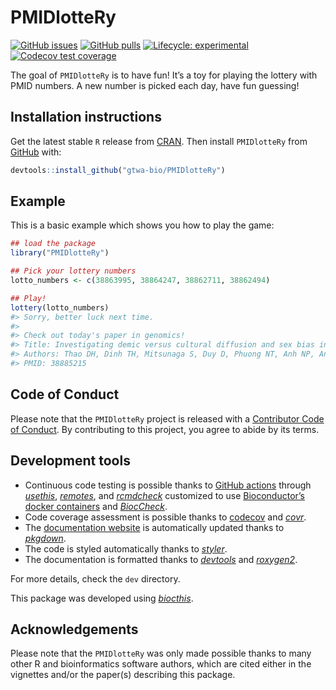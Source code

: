 
<!-- README.md is generated from README.Rmd. Please edit that file -->

# PMIDlotteRy

<!-- badges: start -->

[![GitHub
issues](https://img.shields.io/github/issues/gtwa-bio/PMIDlotteRy)](https://github.com/gtwa-bio/PMIDlotteRy/issues)
[![GitHub
pulls](https://img.shields.io/github/issues-pr/gtwa-bio/PMIDlotteRy)](https://github.com/gtwa-bio/PMIDlotteRy/pulls)
[![Lifecycle:
experimental](https://img.shields.io/badge/lifecycle-experimental-orange.svg)](https://lifecycle.r-lib.org/articles/stages.html#experimental)
[![Codecov test
coverage](https://codecov.io/gh/gtwa-bio/PMIDlotteRy/branch/devel/graph/badge.svg)](https://app.codecov.io/gh/gtwa-bio/PMIDlotteRy?branch=devel)
<!-- [![Bioc release status](http://www.bioconductor.org/shields/build/release/bioc/PMIDlotteRy.svg)](https://bioconductor.org/checkResults/release/bioc-LATEST/PMIDlotteRy) -->
<!-- [![Bioc devel status](http://www.bioconductor.org/shields/build/devel/bioc/PMIDlotteRy.svg)](https://bioconductor.org/checkResults/devel/bioc-LATEST/PMIDlotteRy) -->
<!-- [![Bioc downloads rank](https://bioconductor.org/shields/downloads/release/PMIDlotteRy.svg)](http://bioconductor.org/packages/stats/bioc/PMIDlotteRy/) -->
<!-- [![Bioc support](https://bioconductor.org/shields/posts/PMIDlotteRy.svg)](https://support.bioconductor.org/tag/PMIDlotteRy) -->
<!-- [![Bioc history](https://bioconductor.org/shields/years-in-bioc/PMIDlotteRy.svg)](https://bioconductor.org/packages/release/bioc/html/PMIDlotteRy.html#since) -->
<!-- [![Bioc last commit](https://bioconductor.org/shields/lastcommit/devel/bioc/PMIDlotteRy.svg)](http://bioconductor.org/checkResults/devel/bioc-LATEST/PMIDlotteRy/) -->
<!-- [![Bioc dependencies](https://bioconductor.org/shields/dependencies/release/PMIDlotteRy.svg)](https://bioconductor.org/packages/release/bioc/html/PMIDlotteRy.html#since) -->
<!-- [![check-bioc](https://github.com/gtwa-bio/PMIDlotteRy/actions/workflows/check-bioc.yml/badge.svg)](https://github.com/gtwa-bio/PMIDlotteRy/actions/workflows/check-bioc.yml) -->
<!-- badges: end -->

The goal of `PMIDlotteRy` is to have fun! It’s a toy for playing the
lottery with PMID numbers. A new number is picked each day, have fun
guessing!

## Installation instructions

Get the latest stable `R` release from
[CRAN](http://cran.r-project.org/). Then install `PMIDlotteRy` from
[GitHub](https://github.com/gtwa-bio/PMIDlotteRy) with:

``` r
devtools::install_github("gtwa-bio/PMIDlotteRy")
```

## Example

This is a basic example which shows you how to play the game:

``` r
## load the package
library("PMIDlotteRy")

## Pick your lottery numbers
lotto_numbers <- c(38863995, 38864247, 38862711, 38862494)

## Play!
lottery(lotto_numbers)
#> Sorry, better luck next time. 
#> 
#> Check out today's paper in genomics!
#> Title: Investigating demic versus cultural diffusion and sex bias in the spread of Austronesian languages in Vietnam.
#> Authors: Thao DH, Dinh TH, Mitsunaga S, Duy D, Phuong NT, Anh NP, Anh NT, Duc BM, Hue HTT, Ha NH, Ton ND, Hübner A, Pakendorf B, Stoneking M, Inoue I, Duong NT, Hai NV
#> PMID: 38885215
```

## Code of Conduct

Please note that the `PMIDlotteRy` project is released with a
[Contributor Code of
Conduct](http://bioconductor.org/about/code-of-conduct/). By
contributing to this project, you agree to abide by its terms.

## Development tools

- Continuous code testing is possible thanks to [GitHub
  actions](https://www.tidyverse.org/blog/2020/04/usethis-1-6-0/)
  through *[usethis](https://CRAN.R-project.org/package=usethis)*,
  *[remotes](https://CRAN.R-project.org/package=remotes)*, and
  *[rcmdcheck](https://CRAN.R-project.org/package=rcmdcheck)* customized
  to use [Bioconductor’s docker
  containers](https://www.bioconductor.org/help/docker/) and
  *[BiocCheck](https://bioconductor.org/packages/3.19/BiocCheck)*.
- Code coverage assessment is possible thanks to
  [codecov](https://codecov.io/gh) and
  *[covr](https://CRAN.R-project.org/package=covr)*.
- The [documentation website](http://gtwa-bio.github.io/PMIDlotteRy) is
  automatically updated thanks to
  *[pkgdown](https://CRAN.R-project.org/package=pkgdown)*.
- The code is styled automatically thanks to
  *[styler](https://CRAN.R-project.org/package=styler)*.
- The documentation is formatted thanks to
  *[devtools](https://CRAN.R-project.org/package=devtools)* and
  *[roxygen2](https://CRAN.R-project.org/package=roxygen2)*.

For more details, check the `dev` directory.

This package was developed using
*[biocthis](https://bioconductor.org/packages/3.19/biocthis)*.

## Acknowledgements

Please note that the `PMIDlotteRy` was only made possible thanks to many
other R and bioinformatics software authors, which are cited either in
the vignettes and/or the paper(s) describing this package.
